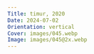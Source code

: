 ```yaml
---
Title: timur, 2020
Date: 2024-07-02
Orientation: vertical
Cover: images/045.webp
Image: images/045@2x.webp
---
```

